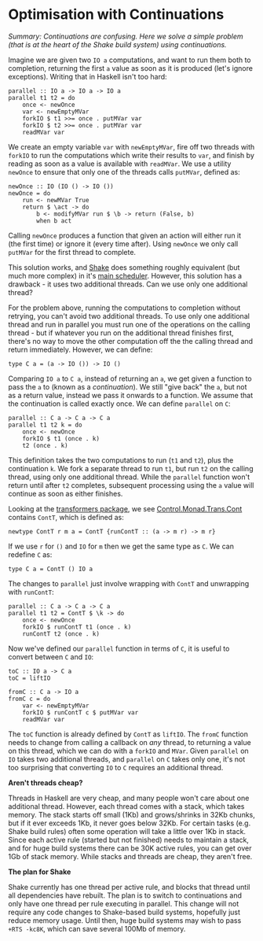 # Optimisation with Continuations

_Summary: Continuations are confusing. Here we solve a simple problem (that is at the heart of the Shake build system) using continuations._

Imagine we are given two `IO a` computations, and want to run them both to completion, returning the first `a` value as soon as it is produced (let's ignore exceptions). Writing that in Haskell isn't too hard:

    parallel :: IO a -> IO a -> IO a
    parallel t1 t2 = do
        once <- newOnce
        var <- newEmptyMVar
        forkIO $ t1 >>= once . putMVar var
        forkIO $ t2 >>= once . putMVar var
        readMVar var

We create an empty variable `var` with `newEmptyMVar`, fire off two threads with `forkIO` to run the computations which write their results to `var`, and finish by reading as soon as a value is available with `readMVar`. We use a utility `newOnce` to ensure that only one of the threads calls `putMVar`, defined as:

    newOnce :: IO (IO () -> IO ())
    newOnce = do
        run <- newMVar True
        return $ \act -> do
            b <- modifyMVar run $ \b -> return (False, b)
            when b act

Calling `newOnce` produces a function that given an action will either run it (the first time) or ignore it (every time after). Using `newOnce` we only call `putMVar` for the first thread to complete.

This solution works, and [Shake](https://github.com/ndmitchell/shake#readme) does something roughly equivalent (but much more complex) in it's [main scheduler](https://github.com/ndmitchell/shake/blob/master/Development/Shake/Database.hs#L198). However, this solution has a drawback - it uses two additional threads. Can we use only one additional thread?

For the problem above, running the computations to completion without retrying, you can't avoid two additional threads. To use only one additional thread and run in parallel you must run one of the operations on the calling thread - but if whatever you run on the additional thread finishes first, there's no way to move the other computation off the the calling thread and return immediately. However, we can define:

    type C a = (a -> IO ()) -> IO ()

Comparing `IO a` to `C a`, instead of returning an `a`, we get given a function to pass the `a` to (known as a _continuation_). We still "give back" the `a`, but not as a return value, instead we pass it onwards to a function. We assume that the continuation is called exactly once. We can define `parallel` on `C`:

    parallel :: C a -> C a -> C a
    parallel t1 t2 k = do
        once <- newOnce
        forkIO $ t1 (once . k)
        t2 (once . k)

This definition takes the two computations to run (`t1` and `t2`), plus the continuation `k`. We fork a separate thread to run `t1`, but run `t2` on the calling thread, using only one additional thread. While the `parallel` function won't return until after `t2` completes, subsequent processing using the `a` value will continue as soon as either finishes.

Looking at the [transformers package](http://hackage.haskell.org/package/transformers), we see [Control.Monad.Trans.Cont](http://hackage.haskell.org/package/transformers/docs/Control-Monad-Trans-Cont.html) contains `ContT`, which is defined as:

    newtype ContT r m a = ContT {runContT :: (a -> m r) -> m r}

If we use `r` for `()` and `IO` for `m` then we get the same type as `C`. We can redefine `C` as:

    type C a = ContT () IO a

The changes to `parallel` just involve wrapping with `ContT` and unwrapping with `runContT`:

    parallel :: C a -> C a -> C a
    parallel t1 t2 = ContT $ \k -> do
        once <- newOnce
        forkIO $ runContT t1 (once . k)
        runContT t2 (once . k)

Now we've defined our `parallel` function in terms of `C`, it is useful to convert between `C` and `IO`:

    toC :: IO a -> C a
    toC = liftIO
    
    fromC :: C a -> IO a
    fromC c = do
        var <- newEmptyMVar
        forkIO $ runContT c $ putMVar var
        readMVar var

The `toC` function is already defined by `ContT` as `liftIO`. The `fromC` function needs to change from calling a callback on _any_ thread, to returning a value on this thread, which we can do with a `forkIO` and `MVar`. Given `parallel` on `IO` takes two additional threads, and `parallel` on `C` takes only one, it's not too surprising that converting `IO` to `C` requires an additional thread.

**Aren't threads cheap?**

Threads in Haskell are very cheap, and many people won't care about one additional thread. However, each thread comes with a stack, which takes memory. The stack starts off small (1Kb) and grows/shrinks in 32Kb chunks, but if it ever exceeds 1Kb, it never goes below 32Kb. For certain tasks (e.g. Shake build rules) often some operation will take a little over 1Kb in stack. Since each active rule (started but not finished) needs to maintain a stack, and for huge build systems there can be 30K active rules, you can get over 1Gb of stack memory. While stacks and threads are cheap, they aren't free.

**The plan for Shake**

Shake currently has one thread per active rule, and blocks that thread until all dependencies have rebuilt. The plan is to switch to continuations and only have one thread per rule executing in parallel. This change will not require any code changes to Shake-based build systems, hopefully just reduce memory usage. Until then, huge build systems may wish to pass `+RTS -kc8K`, which can save several 100Mb of memory.
